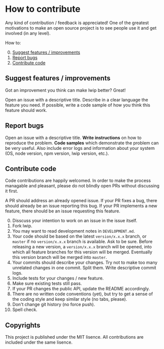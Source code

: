 # How to contribute

Any kind of contribution / feedback is appreciated! One of the greatest
motivations to make an open source project is to see people use it and get
involved (in any level).

How to:

0. [Suggest features / improvements](#suggest-features--improvements)
0. [Report bugs](#report-bugs)
0. [Contribute code](#contribute-code)

## Suggest features / improvements

Got an improvement you think can make lwip better? Great!

Open an issue with a descriptive title. Describe in a clear language the feature
you need. If possible, write a code sample of how you think this feature should
work.

## Report bugs

Open an issue with a descriptive title. __Write instructions__ on how to
reproduce the problem. __Code samples__ which demonstrate the problem can be
very useful. Also include error logs and information about your system (OS,
node version, npm version, lwip version, etc.).

## Contribute code

Code contributions are happily welcomed. In order to make the process managable
and pleasant, please do not blindly open PRs without discussing it first.

A PR should address an already opened issue. If your PR fixes a bug, there
should already be an issue reporting this bug. If your PR implements a new
feature, there should be an issue requesting this feature.

0. Disscuss your intention to work on an issue in the issue itself.
0. Fork lwip.
0. You may want to read development notes in `DEVELOPMENT.md`.
0. Your code should be based on the latest `version/x.x.x` branch, or `master`
   if no `version/x.x.x` branch is available. Ask to be sure.
   Before releasing a new version, a `version/x.x.x` branch will be opened, into
   which all feature branches for this version will be merged. Eventually this
   version branch will be merged into `master`.
0. Your commits should describe your changes. Try not to make too many unrelated
   changes in one commit. Split them. Write descriptive commit logs.
0. Include tests for your changes / new feature.
0. Make sure existing tests still pass.
0. If your PR changes the public API, update the README accordingly.
0. There are no written code conventions (yet), but try to get a sense of the
   coding style and keep similar style (no tabs, please).
0. Don't change git history (no force push).
0. Spell check.

## Copyrights

This project is published under the MIT lisence. All contributions are included
under the same lisence.
